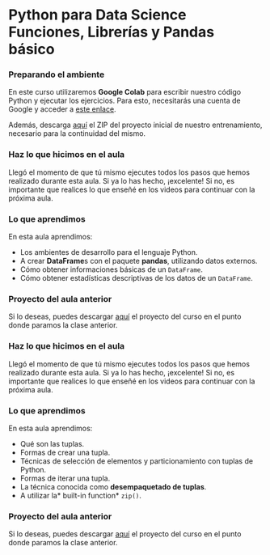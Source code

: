 # Python para Data Science Funciones, Librerías y Pandas básico

### Preparando el ambiente

En este curso utilizaremos **Google Colab** para escribir nuestro código Python y ejecutar los ejercicios. Para esto, necesitarás una cuenta de Google y acceder a [este enlace](https://colab.research.google.com/ "este enlace").

Además, descarga [aquí](https://github.com/alura-es-cursos/1756-data-science-python-pandas/raw/1756-aula1/1756-aula1.zip "aquí") el ZIP del proyecto inicial de nuestro entrenamiento, necesario para la continuidad del mismo.

### Haz lo que hicimos en el aula

Llegó el momento de que tú mismo ejecutes todos los pasos que hemos realizado durante esta aula. Si ya lo has hecho, ¡excelente! Si no, es importante que realices lo que enseñé en los videos para continuar con la próxima aula.

### Lo que aprendimos

En esta aula aprendimos:
- Los ambientes de desarrollo para el lenguaje Python.
- A crear **DataFrame**s con el paquete **pandas**, utilizando datos externos.
- Cómo obtener informaciones básicas de un `DataFrame`.
- Cómo obtener estadísticas descriptivas de los datos de un `DataFrame`.

### Proyecto del aula anterior

Si lo deseas, puedes descargar [aquí](https://github.com/alura-es-cursos/1756-data-science-python-pandas/raw/1756-aula2/1756-aula2.zip "aquí") el proyecto del curso en el punto donde paramos la clase anterior.

### Haz lo que hicimos en el aula

Llegó el momento de que tú mismo ejecutes todos los pasos que hemos realizado durante esta aula. Si ya lo has hecho, ¡excelente! Si no, es importante que realices lo que enseñé en los videos para continuar con la próxima aula.

###  Lo que aprendimos

En esta aula aprendimos:

- Qué son las tuplas.
- Formas de crear una tupla.
- Técnicas de selección de elementos y particionamiento con tuplas de Python.
- Formas de iterar una tupla.
- La técnica conocida como **desempaquetado de tuplas**.
- A utilizar la* built-in function* `zip()`.

### Proyecto del aula anterior

Si lo deseas, puedes descargar [aquí](https://github.com/alura-es-cursos/1756-data-science-python-pandas/raw/1756-aula3/1756-aula3.zip "aquí") el proyecto del curso en el punto donde paramos la clase anterior.